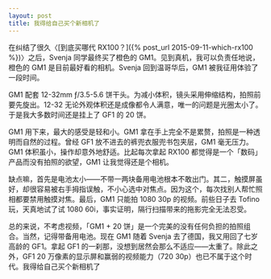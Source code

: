 ```yaml
---
layout: post
title: 我得给自己买个新相机了
---
```


在纠结了很久〈[到底买哪代 RX100？]({% post_url 2015-09-11-which-rx100 %})〉之后，Svenja 同学最终买了橙色的 GM1。见到真机，我可以负责任地说，橙色的 GM1 是目前最好看的相机。Svenja 回到温哥华后，GM1 被我征用体验了一段时间。

GM1 配套 12-32mm ƒ/3.5-5.6 饼干头。为减小体积，镜头采用伸缩结构，拍照前要先旋出。12-32 无论外观体积还是成像都令人满意，唯一的问题是光圈太小了。于是我大多数时间还是挂上了 GF1 的 20 饼。

GM1 用下来，最大的感受是轻和小。GM1 拿在手上完全不是累赘，拍照是一种透明而自然的过程。曾经 GF1 放不进去的裤兜衣服兜书包夹层，GM1 毫无压力。GM1 体积虽小，操作却意外地舒适。比起每次拿起 RX100 都觉得是一个「数码」产品而没有拍照的欲望，GM1 让我觉得还是个相机。

缺点嘛，首先是电池太小——不带一两块备用电池根本不敢出门。其二，触摸屏虽好，却很容易被右手拇指误触，不小心选中对焦点。因为这个，每次找别人帮忙照相都要禁用触摸对焦。最后，GM1 只能拍 1080 30p 的视频。前些日子去 Tofino 玩，天真地试了试 1080 60i，事实证明，隔行扫描带来的拖影完全无法忍受。

总的来说，不考虑视频，「GM1 + 20 饼」是一个完美的没有任何负担的拍照组合。当然，记得带备用电池。现在 GM1 随着 Svenja 去了德国，我又用回了七岁高龄的 GF1。拿起 GF1 的一刹那，没想到居然会那么不适应——太重了。除此之外，GF1 20 万像素的显示屏和赢弱的视频能力（720 30p）也已不属于这个时代。我得给自己买个新相机了
